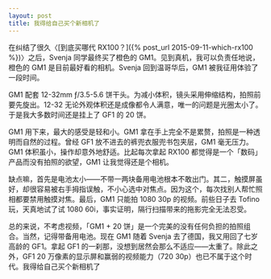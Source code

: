 ```yaml
---
layout: post
title: 我得给自己买个新相机了
---
```


在纠结了很久〈[到底买哪代 RX100？]({% post_url 2015-09-11-which-rx100 %})〉之后，Svenja 同学最终买了橙色的 GM1。见到真机，我可以负责任地说，橙色的 GM1 是目前最好看的相机。Svenja 回到温哥华后，GM1 被我征用体验了一段时间。

GM1 配套 12-32mm ƒ/3.5-5.6 饼干头。为减小体积，镜头采用伸缩结构，拍照前要先旋出。12-32 无论外观体积还是成像都令人满意，唯一的问题是光圈太小了。于是我大多数时间还是挂上了 GF1 的 20 饼。

GM1 用下来，最大的感受是轻和小。GM1 拿在手上完全不是累赘，拍照是一种透明而自然的过程。曾经 GF1 放不进去的裤兜衣服兜书包夹层，GM1 毫无压力。GM1 体积虽小，操作却意外地舒适。比起每次拿起 RX100 都觉得是一个「数码」产品而没有拍照的欲望，GM1 让我觉得还是个相机。

缺点嘛，首先是电池太小——不带一两块备用电池根本不敢出门。其二，触摸屏虽好，却很容易被右手拇指误触，不小心选中对焦点。因为这个，每次找别人帮忙照相都要禁用触摸对焦。最后，GM1 只能拍 1080 30p 的视频。前些日子去 Tofino 玩，天真地试了试 1080 60i，事实证明，隔行扫描带来的拖影完全无法忍受。

总的来说，不考虑视频，「GM1 + 20 饼」是一个完美的没有任何负担的拍照组合。当然，记得带备用电池。现在 GM1 随着 Svenja 去了德国，我又用回了七岁高龄的 GF1。拿起 GF1 的一刹那，没想到居然会那么不适应——太重了。除此之外，GF1 20 万像素的显示屏和赢弱的视频能力（720 30p）也已不属于这个时代。我得给自己买个新相机了
